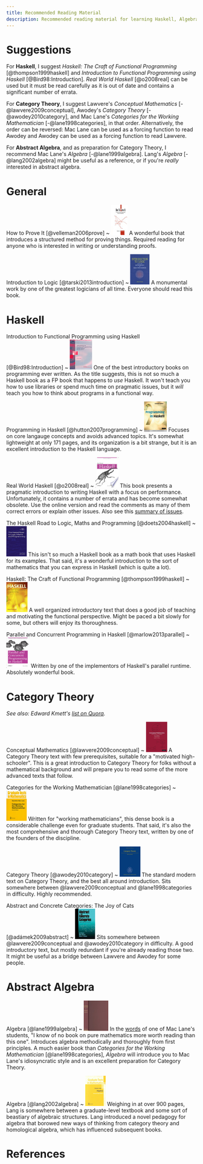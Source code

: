 ```yaml
---
title: Recommended Reading Material
description: Recommended reading material for learning Haskell, Algebra, Category Theory, etc.
---
```


# Suggestions

For **Haskell**, I suggest *Haskell: The Craft of Functional Programming* [@thompson1999haskell]
and *Introduction to Functional Programming using Haskell* [@Bird98:Introduction].
*Real World Haskell* [@o2008real] can be used but it must be read carefully as it is out of date and contains a significant number of errata.

For **Category Theory**, I suggest Lawvere's *Conceptual Mathematics* [-@lawvere2009conceptual], Awodey's *Category Theory* [-@awodey2010category],
and Mac Lane's *Categories for the Working Mathematician* [-@lane1998categories], in that order.
Alternatively, the order can be reversed: Mac Lane can be used as a forcing function to read Awodey
and Awodey can be used as a forcing function to read Lawvere.

For **Abstract Algebra**, and as preparation for Category Theory, I recommend Mac&nbsp;Lane's *Algebra* [-@lane1999algebra].
Lang's *Algebra* [-@lang2002algebra] might be useful as a reference, or if you're *really* interested in abstract algebra.

# General

How to Prove It [@velleman2006prove]
  ~ ![How to Prove It Cover](/images/prove-it.jpg)
    A wonderful book that introduces a structured method for proving things.
    Required reading for anyone who is interested in writing or understanding proofs.

Introduction to Logic [@tarski2013introduction]
  ~ ![Introduction to Logic Cover](/images/logic.jpg)
    A monumental work by one of the greatest logicians of all time.
    Everyone should read this book.

# Haskell

Introduction to Functional Programming using Haskell [@Bird98:Introduction]
  ~ ![Introduction to Functional Programming using Haskell Cover](/images/bird-intro-fp.jpg)
    One of the best introductory books on programming ever written.
    As the title suggests, this is not so much a Haskell book as a FP book that happens to *use* Haskell.
    It won't teach you how to use libraries or spend much time on pragmatic issues,
    but it *will* teach you how to think about programs in a functional way.

Programming in Haskell [@hutton2007programming]
  ~ ![Programming in Haskell Cover](/images/programming-in-haskell.jpg)
    Focuses on core langauge concepts and avoids advanced topics.
    It's somewhat lightweight at only 171 pages, and its organization is a bit strange,
    but it is an excellent introduction to the Haskell language.

Real World Haskell [@o2008real]
  ~ ![Real World Haskell Cover](/images/real-world-haskell.jpg)
    This book presents a pragmatic introduction to writing Haskell with a focus on performance.
    Unfortunately, it contains a number of errata and has become somewhat obsolete.
    Use the online version and read the comments as many of them correct errors or explain other issues.
    Also see this [summary of issues][caveats].

The Haskell Road to Logic, Maths and Programming [@doets2004haskell]
  ~ ![The Haskell Road to Logic Cover](/images/haskell-road.jpg)
    This isn't so much a Haskell book as a math book that uses Haskell for its examples.
    That said, it's a wonderful introduction to the sort of mathematics that you can express in Haskell (which is quite a lot).

Haskell: The Craft of Functional Programming [@thompson1999haskell]
  ~ ![Haskell: The Craft of Functional Programming Cover](/images/haskell-thompson.jpg)
    A well organized introductory text that does a good job of teaching and motivating the functional perspective.
    Might be paced a bit slowly for some, but others will enjoy its thoroughness.

Parallel and Concurrent Programming in Haskell [@marlow2013parallel]
  ~ ![Parallel and Concurrent Programming in Haskell Cover](/images/marlow-book.jpg)
    Written by one of the implementors of Haskell's parallel runtime. Absolutely wonderful book.

[caveats]: http://stackoverflow.com/a/23733494/2225384

# Category Theory

*See also: Edward Kmett's [list on Quora][ed].*

[ed]: http://www.quora.com/Category-Theory/What-is-the-best-textbook-for-Category-theory

Conceptual Mathematics [@lawvere2009conceptual]
  ~ ![Conceptual Mathematics Cover](/images/lawvere.jpg)
    A Category Theory text with few prerequisites, suitable for a "motivated high-schooler".
    This is a great introduction to Category Theory for folks without a mathematical background
    and will prepare you to read some of the more advanced texts that follow.

Categories for the Working Mathematician [@lane1998categories]
  ~ ![Categories for the Working Mathematician Cover](/images/maclane-categories.jpg)
    Written for "working mathematicians", this dense book is a considerable challenge even for graduate students.
    That said, it's also the most comprehensive and thorough Category Theory text, written by one of the founders of the discipline.

Category Theory [@awodey2010category]
  ~ ![Category Theory Cover](/images/awodey.jpg)
    The standard modern text on Category Theory, and the best all around introduction.
    Sits somewhere between @lawvere2009conceptual and @lane1998categories in difficulty.
    Highly recommended.

Abstract and Concrete Categories: The Joy of Cats [@adámek2009abstract]
  ~ ![Joy of Cats Cover](/images/joy-of-cats.jpg)
    Sits somewhere between @lawvere2009conceptual and @awodey2010category in difficulty.
    A good introductory text, but mostly redundant if you're already reading those two.
    It might be useful as a bridge between Lawvere and Awodey for some people.

# Abstract Algebra

Algebra [@lane1999algebra]
  ~ ![Algebra Cover](/images/maclane-algebra.jpg)
    In the [words] of one of Mac Lane's students,
    "I know of no book on pure mathematics more worth reading than this one".
    Introduces algebra methodically and thoroughly from first principles.
    A much easier book than *Categories for the Working Mathematician* [@lane1998categories],
    *Algebra* will introduce you to Mac Lane's idiosyncratic style
    and is an excellent preparation for Category Theory.

Algebra [@lang2002algebra]
  ~ ![Algebra Cover](/images/lang.jpg)
    Weighing in at over 900 pages, Lang is somewhere between a graduate-level textbook
    and some sort of beastiary of algebraic structures.
    Lang introduced a novel pedagogy for algebra that borowed new ways of thinking
    from category theory and homological algebra,
    which has influenced subsequent books.

[words]: http://www.amazon.com/review/R2MHDPXKDJRWA2/ref=cm_cr_dp_cmt?ie=UTF8&ASIN=0821816462&nodeID=283155&store=books

# References
